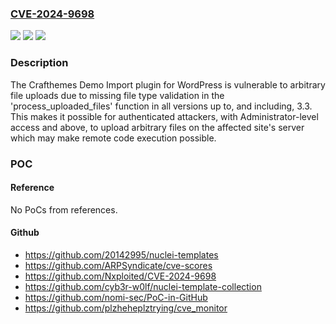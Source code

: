 ### [CVE-2024-9698](https://cve.mitre.org/cgi-bin/cvename.cgi?name=CVE-2024-9698)
![](https://img.shields.io/static/v1?label=Product&message=Crafthemes%20Demo%20Import&color=blue)
![](https://img.shields.io/static/v1?label=Version&message=*%3C%3D%203.3%20&color=brighgreen)
![](https://img.shields.io/static/v1?label=Vulnerability&message=CWE-434%20Unrestricted%20Upload%20of%20File%20with%20Dangerous%20Type&color=brighgreen)

### Description

The Crafthemes Demo Import plugin for WordPress is vulnerable to arbitrary file uploads due to missing file type validation in the 'process_uploaded_files' function in all versions up to, and including, 3.3. This makes it possible for authenticated attackers, with Administrator-level access and above, to upload arbitrary files on the affected site's server which may make remote code execution possible.

### POC

#### Reference
No PoCs from references.

#### Github
- https://github.com/20142995/nuclei-templates
- https://github.com/ARPSyndicate/cve-scores
- https://github.com/Nxploited/CVE-2024-9698
- https://github.com/cyb3r-w0lf/nuclei-template-collection
- https://github.com/nomi-sec/PoC-in-GitHub
- https://github.com/plzheheplztrying/cve_monitor

